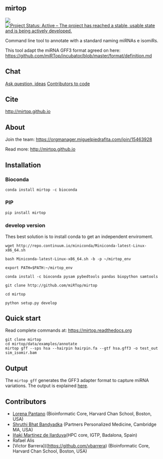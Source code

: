 mirtop
---------

[![](https://travis-ci.org/miRTop/mirtop.svg?branch=master)](https://travis-ci.org/miRTop/mirtop#)
[![Project Status: Active – The project has reached a stable, usable state and is being actively developed.](http://www.repostatus.org/badges/latest/active.svg)](http://www.repostatus.org/#active)

Command line tool to annotate with a standard naming miRNAs e isomiRs.

This tool adapt the miRNA GFF3 format agreed on here: https://github.com/miRTop/incubator/blob/master/format/definition.md

Chat
----

[Ask question, ideas](https://gitter.im/mirtop/Lobby#)
[Contributors to code](https://gitter.im/mirtop/devel)

Cite
---------

http://mirtop.github.io

About
-----

Join the team: https://orgmanager.miguelpiedrafita.com/join/15463928

Read more: http://mirtop.github.io

Installation
------------

### Bioconda

`conda install mirtop -c bioconda`

### PIP

`pip install mirtop`

### develop version

Thes best solution is to install conda to get an independent enviroment.

```
wget http://repo.continuum.io/miniconda/Miniconda-latest-Linux-x86_64.sh

bash Miniconda-latest-Linux-x86_64.sh -b -p ~/mirtop_env

export PATH=$PATH:~/mirtop_env

conda install -c bioconda pysam pybedtools pandas biopython samtools

git clone http://github.com/miRTop/mirtop

cd mirtop

python setup.py develop
```

Quick start
-----------

Read complete commands at: https://mirtop.readthedocs.org

```
git clone mirtop
cd mirtop/data/examples/annotate
mirtop gff --sps hsa --hairpin hairpin.fa --gtf hsa.gff3 -o test_out sim_isomir.bam
```

Output
------

The `mirtop gff` generates the GFF3 adapter format to capture miRNA variations. The output is explained [here](https://github.com/miRTop/incubator/blob/master/format/definition.md).

Contributors
------------

* [Lorena Pantano](https://github.com/lpantano) (Bioinformatic Core, Harvard Chan School, Boston, USA)
* [Shruthi Bhat Bandyadka](https://github.com/sbb25) (Partners Personalized Medicine, Cambridge MA, USA)
* [Iñaki Martínez de Ilarduya](http://www.germanstrias.org/technology-services/high-performance-computing/contact/)(HPC core, IGTP, Badalona, Spain)
* Rafael Alis
* [Victor Barrera]((https://github.com/vbarrera) (Bioinformatic Core, Harvard Chan School, Boston, USA)
